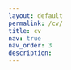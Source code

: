 ```yaml
---
layout: default
permalink: /cv/
title: cv
nav: true
nav_order: 3
description:
---
```


<div class="row">
    <object class="embed-responsive-item" data="../assets/pdf/cv.pdf" type='application/pdf', style="width: 100%, height: 1000px"></object>
</div>